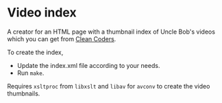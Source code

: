# Video index

A creator for an HTML page with a thumbnail index of Uncle Bob's videos which you can get from [Clean Coders](http://cleancoders.com/all-videos).

To create the index,
* Update the index.xml file according to your needs.
* Run `make`.

Requires `xsltproc` from `libxslt` and `libav` for `avconv` to create the video thumbnails.
